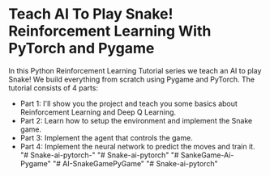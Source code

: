 # Teach AI To Play Snake! Reinforcement Learning With PyTorch and Pygame

In this Python Reinforcement Learning Tutorial series we teach an AI to play Snake! We build everything from scratch using Pygame and PyTorch. The tutorial consists of 4 parts:

- Part 1: I'll show you the project and teach you some basics about Reinforcement Learning and Deep Q Learning.
- Part 2: Learn how to setup the environment and implement the Snake game.
- Part 3: Implement the agent that controls the game.
- Part 4: Implement the neural network to predict the moves and train it.
"# Snake-ai-pytorch-" 
"# Snake-ai-pytorch" 
"# SankeGame-Ai-Pygame" 
"# AI-SnakeGamePyGame" 
"# Snake-ai-pytorch" 
